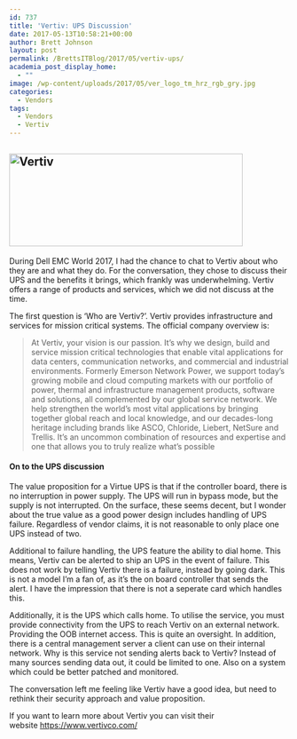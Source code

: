 ```yaml
---
id: 737
title: 'Vertiv: UPS Discussion'
date: 2017-05-13T10:58:21+00:00
author: Brett Johnson
layout: post
permalink: /BrettsITBlog/2017/05/vertiv-ups/
academia_post_display_home:
  - ""
image: /wp-content/uploads/2017/05/ver_logo_tm_hrz_rgb_gry.jpg
categories:
  - Vendors
tags:
  - Vendors
  - Vertiv
---
```

## <img class="alignnone wp-image-739" title="Vertiv" src="https://sdbrett.com/assets/images/2017/05/ver_logo_tm_hrz_rgb_gry-300x119.jpg" alt="Vertiv" width="421" height="167" srcset="https://sdbrett.com/assets/images2017/05/ver_logo_tm_hrz_rgb_gry-300x119.jpg 300w, https://sdbrett.com/assets/images2017/05/ver_logo_tm_hrz_rgb_gry-768x305.jpg 768w, https://sdbrett.com/assets/images2017/05/ver_logo_tm_hrz_rgb_gry-1024x407.jpg 1024w, https://sdbrett.com/assets/images2017/05/ver_logo_tm_hrz_rgb_gry-260x103.jpg 260w, https://sdbrett.com/assets/images2017/05/ver_logo_tm_hrz_rgb_gry.jpg 1149w" sizes="(max-width: 421px) 100vw, 421px" />


During Dell EMC World 2017, I had the chance to chat to Vertiv about who they are and what they do. For the conversation, they chose to discuss their UPS and the benefits it brings, which frankly was underwhelming. Vertiv offers a range of products and services, which we did not discuss at the time.

The first question is &#8216;Who are Vertiv?&#8217;. Vertiv provides infrastructure and services for mission critical systems. The official company overview is:

> At Vertiv, your vision is our passion. It’s why we design, build and service mission critical technologies that enable vital applications for data centers, communication networks, and commercial and industrial environments. Formerly Emerson Network Power, we support today&#8217;s growing mobile and cloud computing markets with our portfolio of power, thermal and infrastructure management products, software and solutions, all complemented by our global service network. We help strengthen the world’s most vital applications by bringing together global reach and local knowledge, and our decades-long heritage including brands like ASCO, Chloride, Liebert, NetSure and Trellis. It’s an uncommon combination of resources and expertise and one that allows you to truly realize what’s possible

#### On to the UPS discussion

The value proposition for a Virtue UPS is that if the controller board, there is no interruption in power supply. The UPS will run in bypass mode, but the supply is not interrupted. On the surface, these seems decent, but I wonder about the true value as a good power design includes handling of UPS failure. Regardless of vendor claims, it is not reasonable to only place one UPS instead of two.

Additional to failure handling, the UPS feature the ability to dial home. This means, Vertiv can be alerted to ship an UPS in the event of failure. This does not work by telling Vertiv there is a failure, instead by going dark. This is not a model I&#8217;m a fan of, as it&#8217;s the on board controller that sends the alert. I have the impression that there is not a seperate card which handles this.

Additionally, it is the UPS which calls home. To utilise the service, you must provide connectivity from the UPS to reach Vertiv on an external network. Providing the OOB internet access. This is quite an oversight. In addition, there is a central management server a client can use on their internal network. Why is this service not sending alerts back to Vertiv? Instead of many sources sending data out, it could be limited to one. Also on a system which could be better patched and monitored.

The conversation left me feeling like Vertiv have a good idea, but need to rethink their security approach and value proposition.

If you want to learn more about Vertiv you can visit their website <https://www.vertivco.com/>